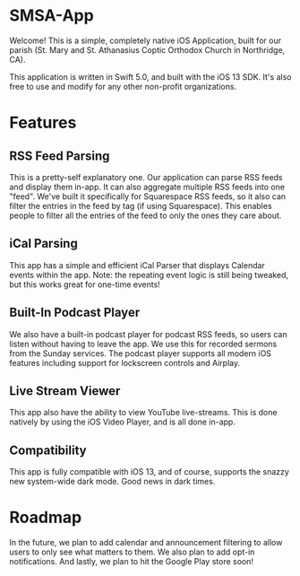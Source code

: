 # SMSA-App

Welcome! 
This is a simple, completely native iOS Application, built for our parish (St. Mary and St. Athanasius Coptic Orthodox Church in Northridge, CA).

This application is written in Swift 5.0, and built with the iOS 13 SDK. It's also free to use and modify for any other non-profit organizations.

# Features
## RSS Feed Parsing
This is a pretty-self explanatory one. Our application can parse RSS feeds and display them in-app. It can also aggregate multiple RSS feeds into one "feed". We've built it specifically for Squarespace RSS feeds, so it also can filter the entries in the feed by tag (if using Squarespace). This enables people to filter all the entries of the feed to only the ones they care about. 

## iCal Parsing
This app has a simple and efficient iCal Parser that displays Calendar events within the app. Note: the repeating event logic is still being tweaked, but this works great for one-time events!

## Built-In Podcast Player
We also have a built-in podcast player for podcast RSS feeds, so users can listen without having to leave the app. We use this for recorded sermons from the Sunday services. The podcast player supports all modern iOS features including support for lockscreen controls and Airplay.

## Live Stream Viewer
This app also have the ability to view YouTube live-streams. This is done natively by using the iOS Video Player, and is all done in-app.

## Compatibility
This app is fully compatible with iOS 13, and of course, supports the snazzy new system-wide dark mode. Good news in dark times.

# Roadmap
In the future, we plan to add calendar and announcement filtering to allow users to only see what matters to them. We also plan to add opt-in notifications. And lastly, we plan to hit the Google Play store soon!

